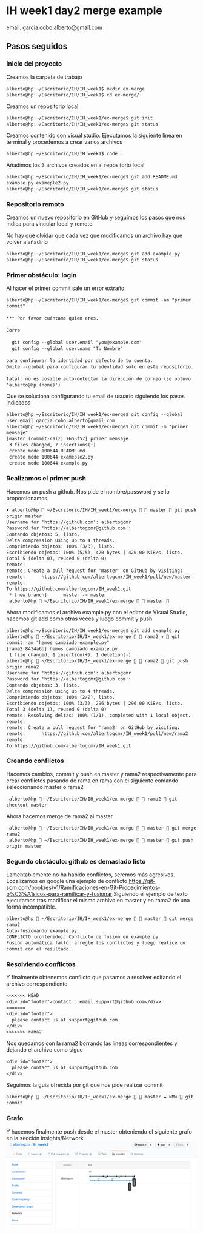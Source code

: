 # IH week1 day2 merge example
email: garcia.cobo.alberto@gmail.com

## Pasos seguidos

### Inicio del proyecto
Creamos la carpeta de trabajo
```
alberto@hp:~/Escritorio/IH/IH_week1$ mkdir ex-merge
alberto@hp:~/Escritorio/IH/IH_week1$ cd ex-merge/
```

Creamos un repositorio local
```
alberto@hp:~/Escritorio/IH/IH_week1/ex-merge$ git init
alberto@hp:~/Escritorio/IH/IH_week1/ex-merge$ git status
```

Creamos contenido con visual studio. Ejecutamos la siguiente linea en terminal y procedemos a crear varios archivos
```
alberto@hp:~/Escritorio/IH/IH_week1$ code . 
```

Añadimos los 3 archivos creados en al repositorio local
```
alberto@hp:~/Escritorio/IH/IH_week1/ex-merge$ git add README.md example.py exameple2.py
alberto@hp:~/Escritorio/IH/IH_week1/ex-merge$ git status
```
### Repositorio remoto
Creamos un nuevo repositorio en GitHub y seguimos los pasos que nos indica para vincular local y remoto

No hay que olvidar que cada vez que modificamos un archivo hay que volver a añadirlo
```
alberto@hp:~/Escritorio/IH/IH_week1/ex-merge$ git add example.py 
alberto@hp:~/Escritorio/IH/IH_week1/ex-merge$ git status
```

### Primer obstáculo: login
Al hacer el primer commit sale un error extraño
```
alberto@hp:~/Escritorio/IH/IH_week1/ex-merge$ git commit -am "primer commit"

*** Por favor cuéntame quien eres.

Corre

  git config --global user.email "you@example.com"
  git config --global user.name "Tu Nombre"

para configurar la identidad por defecto de tu cuenta.
Omite --global para configurar tu identidad solo en este repositorio.

fatal: no es posible auto-detectar la dirección de correo (se obtuvo 'alberto@hp.(none)')
```

Que se soluciona configurando tu email de usuario siguiendo los pasos indicados
```
alberto@hp:~/Escritorio/IH/IH_week1/ex-merge$ git config --global user.email garcia.cobo.alberto@gmail.com
alberto@hp:~/Escritorio/IH/IH_week1/ex-merge$ git commit -m "primer mensaje"
[master (commit-raíz) 7653f57] primer mensaje
 3 files changed, 7 insertions(+)
 create mode 100644 README.md
 create mode 100644 exameple2.py
 create mode 100644 example.py
```

### Realizamos el primer push
Hacemos un push a github. Nos pide el nombre/password y se lo proporcionamos
```
✘ alberto@hp  ~/Escritorio/IH/IH_week1/ex-merge   master  git push origin master
Username for 'https://github.com': albertogcmr
Password for 'https://albertogcmr@github.com': 
Contando objetos: 5, listo.
Delta compression using up to 4 threads.
Comprimiendo objetos: 100% (3/3), listo.
Escribiendo objetos: 100% (5/5), 420 bytes | 420.00 KiB/s, listo.
Total 5 (delta 0), reused 0 (delta 0)
remote: 
remote: Create a pull request for 'master' on GitHub by visiting:
remote:      https://github.com/albertogcmr/IH_week1/pull/new/master
remote: 
To https://github.com/albertogcmr/IH_week1.git
 * [new branch]      master -> master
 alberto@hp  ~/Escritorio/IH/IH_week1/ex-merge   master  
```

Ahora modificamos el archivo example.py con el editor de Visual Studio, hacemos git add como otras veces y luego commit y push
```
alberto@hp:~/Escritorio/IH/IH_week1/ex-merge$ git add example.py
alberto@hp  ~/Escritorio/IH/IH_week1/ex-merge   rama2 ✚  git commit -am "hemos cambiado example.py"
[rama2 8434a6b] hemos cambiado example.py
 1 file changed, 1 insertion(+), 1 deletion(-)
alberto@hp  ~/Escritorio/IH/IH_week1/ex-merge   rama2  git push origin rama2
Username for 'https://github.com': albertogcmr
Password for 'https://albertogcmr@github.com': 
Contando objetos: 3, listo.
Delta compression using up to 4 threads.
Comprimiendo objetos: 100% (2/2), listo.
Escribiendo objetos: 100% (3/3), 296 bytes | 296.00 KiB/s, listo.
Total 3 (delta 1), reused 0 (delta 0)
remote: Resolving deltas: 100% (1/1), completed with 1 local object.
remote: 
remote: Create a pull request for 'rama2' on GitHub by visiting:
remote:      https://github.com/albertogcmr/IH_week1/pull/new/rama2
remote: 
To https://github.com/albertogcmr/IH_week1.git
```

### Creando conflictos
Hacemos cambios, commit y push en master y rama2 respectivamente para crear conflictos pasando de rama en rama con el siguiente comando seleccionando master o rama2
```
 alberto@hp  ~/Escritorio/IH/IH_week1/ex-merge   rama2  git checkout master
```
Ahora hacemos merge de rama2 al master 
```
 alberto@hp  ~/Escritorio/IH/IH_week1/ex-merge   master  git merge rama2
 alberto@hp  ~/Escritorio/IH/IH_week1/ex-merge   master  git push origin master
```

### Segundo obstáculo: github es demasiado listo
Lamentablemente no ha habido conflictos, seremos más agresivos. Localizamos en google una ejemplo de conflicto
https://git-scm.com/book/es/v1/Ramificaciones-en-Git-Procedimientos-b%C3%A1sicos-para-ramificar-y-fusionar
Siguiendo el ejemplo de texto ejecutamos tras modificar el mismo archivo en master y en rama2 de una forma incompatible. 
```
alberto@hp  ~/Escritorio/IH/IH_week1/ex-merge   master  git merge rama2
Auto-fusionando example.py
CONFLICTO (contenido): Conflicto de fusión en example.py
Fusión automática falló; arregle los conflictos y luego realice un commit con el resultado.
```
### Resolviendo conflictos
Y finalmente obtenemos conflicto que pasamos a resolver editando el archivo correspondiente
```
<<<<<<< HEAD
<div id="footer">contact : email.support@github.com</div>
=======
<div id="footer">
  please contact us at support@github.com
</div>
>>>>>>> rama2
```
Nos quedamos con la rama2 borrando las lineas correspondientes y dejando el archivo como sigue
```
<div id="footer">
  please contact us at support@github.com
</div>
```
Seguimos la guia ofrecida por git que nos pide realizar commit
```
alberto@hp  ~/Escritorio/IH/IH_week1/ex-merge   master ✚ >M<  git commit
```
### Grafo
Y hacemos finalmente push desde el master obteniendo el siguiente grafo en la sección insights/Network
![grafo](captura_grafo.png "Grafo")

